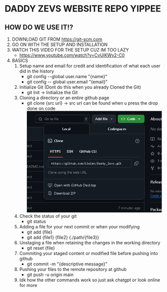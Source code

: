 # DADDY ZEVS WEBSITE REPO YIPPEE
## HOW DO WE USE IT!?
1. DOWNLOAD GIT FROM https://git-scm.com
2. GO ON WITH THE SETUP AND INSTALLATION
3. WATCH THIS VIDEO FOR THE SETUP CUZ IM TOO LAZY
	- https://www.youtube.com/watch?v=CvUiKWv2-C0
4. BASICS
	1. Setup name and email for credit and identification of what each user did in the history
		- git config --global user.name "{name}"
		- git config -- global user.email "{email}"
	2. Initialize Git (Dont do this when you already Cloned the Git)
		- git Init -> Initialize the Git
	3. Cloning a directory or an entire github page
		- git clone {src url} -> src url can be found when u press  the drop done on code
		  ![[Wer to find Git src url]](images/Git-Clone.png)
	4. Check the status of your git
		- git status
	5.  Adding a file for your next commit or when your modifying
		- git add {file}
		- git add {file1} {file2} {./path/{file3}}
	6.  Unstaging a file when retaining the changes in the working directory
		- git reset {file}
	7. Commiting your staged content or modified file before pushing into github
		- git commit -m "{descriptive message}"
	8. Pushing your files to the remote repository at github
		- git push -u origin main
	9. Idk how the other commands work so just ask chatgpt or look online for more
